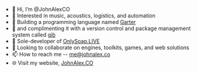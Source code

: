 - 👋 Hi, I’m @JohnAlexCO
- 👀 Interested in music, acoustics, logistics, and automation
- 🌱 Building a programming language named [Garter](https://github.com/topics/garter)
- 🎁 and complimenting it with a version control and package management system called [gib](https://github.com/johnalexco/gib)
- 🧼 Sole-developer of [OnlySoap.LIVE](https://onlysoap.live)
- 💞️ Looking to collaborate on engines, toolkits, games, and web solutions
- 📫 How to reach me -- me@johnalex.co
- 🌐 Visit my website, [JohnAlex.CO](https://johnalex.co)
